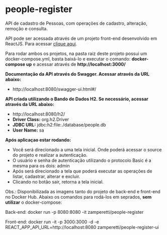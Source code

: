 # people-register
API de cadastro de Pessoas, com operações de cadastro, alteração, remoção e consulta. 

API pode ser acessada através de um projeto front-end desenvolvido em ReactJS. Para acessar <a href="https://github.com/kevinzamperetti/people-register-ui" target="_blank">clique aqui</a>.

Para rodar ambos os projetos, na pasta raiz deste projeto possui um docker-compose.yml, basta baixá-lo e executar o comando: **docker-compose up** e acessar através de **http://localhost:3000/**

**Documentação da API através do Swagger. Acessar através da URL abaixo:**
- http://localhost:8080/swagger-ui.html#/

**API criada utilizando o Bando de Dados H2. Se necessário, acessar através da URL abaixo:**
- http://localhost:8080/h2/
- **Driver Class:** org.h2.Driver
- **JDBC URL:** jdbc:h2:file:./database/people.db
- **User Name:** sa

**Após aplicaçao estar rodando:**
- Você será direcionado a uma tela inicial. Onde poderá acessar o source do projeto e realizar a autenticação. 
- O usuário e senha de autenticação utilizando o protocolo Basic é a mesma para os dois: admin
- Após será direcionado a tela que poderá executar as operações de listar, cadastrar, alterar e excluir.
- Clicando no botão sair, retorna a tela inicial.

Obs.:
Disponibilizada as imagens tanto do projeto de back-end e front-end no Docker Hub. 
Abaixo os comandos para rodá-los em seprados, **sem utilizar** o docker-compose:

Back-end:
docker run -p 8080:8080 -it zamperetti/people-register

Front-end:
docker run -it -p 3000:3000 -d -e REACT_APP_API_URL=http://localhost:8080 zamperetti/people-register-ui
